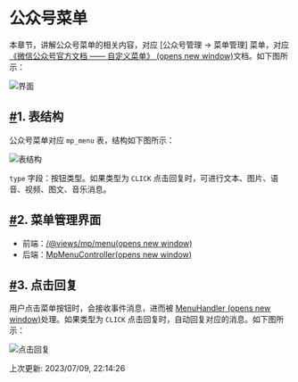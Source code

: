 # 公众号菜单

本章节，讲解公众号菜单的相关内容，对应 [公众号管理 -> 菜单管理] 菜单，对应 [《微信公众号官方文档 —— 自定义菜单》 (opens new window)](https://developers.weixin.qq.com/doc/offiaccount/Custom_Menus/Creating_Custom-Defined_Menu.html)文档。如下图所示：

![界面](https://doc.iocoder.cn/img/%E5%85%AC%E4%BC%97%E5%8F%B7%E6%89%8B%E5%86%8C/%E5%85%AC%E4%BC%97%E5%8F%B7%E8%8F%9C%E5%8D%95/%E7%95%8C%E9%9D%A2.png)

## [#](https://doc.iocoder.cn/mp/menu/#_1-表结构)1. 表结构

公众号菜单对应 `mp_menu` 表，结构如下图所示：

![表结构](https://doc.iocoder.cn/img/%E5%85%AC%E4%BC%97%E5%8F%B7%E6%89%8B%E5%86%8C/%E5%85%AC%E4%BC%97%E5%8F%B7%E8%8F%9C%E5%8D%95/%E8%A1%A8%E7%BB%93%E6%9E%84.png)

`type` 字段：按钮类型。如果类型为 `CLICK` 点击回复时，可进行文本、图片、语音、视频、图文、音乐消息。

## [#](https://doc.iocoder.cn/mp/menu/#_2-菜单管理界面)2. 菜单管理界面

- 前端：[/@views/mp/menu(opens new window)](https://github.com/YunaiV/ruoyi-vue-pro/blob/master/yudao-ui-admin/src/views/mp/menu/index.vue)
- 后端：[MpMenuController(opens new window)](https://github.com/YunaiV/ruoyi-vue-pro/blob/master/yudao-module-mp/yudao-module-mp-biz/src/main/java/cn/iocoder/yudao/module/mp/controller/admin/menu/MpMenuController.java)

## [#](https://doc.iocoder.cn/mp/menu/#_3-点击回复)3. 点击回复

用户点击菜单按钮时，会接收事件消息，进而被 [MenuHandler (opens new window)](https://github.com/YunaiV/ruoyi-vue-pro/blob/master/yudao-module-mp/yudao-module-mp-biz/src/main/java/cn/iocoder/yudao/module/mp/service/handler/menu/MenuHandler.java)处理。如果类型为 `CLICK` 点击回复时，自动回复对应的消息。如下图所示：

![点击回复](https://doc.iocoder.cn/img/%E5%85%AC%E4%BC%97%E5%8F%B7%E6%89%8B%E5%86%8C/%E5%85%AC%E4%BC%97%E5%8F%B7%E8%8F%9C%E5%8D%95/%E7%82%B9%E5%87%BB%E5%9B%9E%E5%A4%8D.png)

上次更新: 2023/07/09, 22:14:26